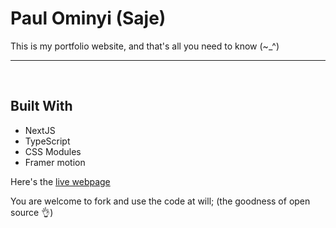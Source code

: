 # Paul Ominyi (Saje)

This is my portfolio website, and that's all you need to know (~\_^)

<hr>
<br>

<h2>Built With</h2>

- NextJS
- TypeScript
- CSS Modules
- Framer motion

Here's the <a href='www.saje.vercel.app' target='_blank'>live webpage</a>

You are welcome to fork and use the code at will; (the goodness of open source 👌)
